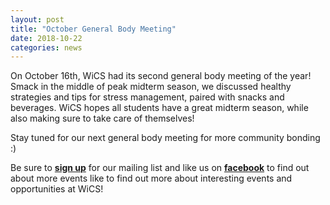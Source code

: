```yaml
---
layout: post
title: "October General Body Meeting"
date: 2018-10-22
categories: news
---
```


On October 16th, WiCS had its second general body meeting of the year! Smack in the middle of peak midterm season, we discussed healthy strategies and tips for stress management, paired with snacks and beverages. WiCS hopes all students have a great midterm season, while also making sure to take care of themselves!

Stay tuned for our next general body meeting for more community bonding :) 

Be sure to [**sign up**][mailinglist] for our mailing list and like us on [**facebook**][facebook] to find out about more events like to find out more about interesting events and opportunities at WiCS! 

[mailinglist]: http://columbia.us9.list-manage.com/subscribe?u=4c6a1c710f8ab9cce10272368&id=593b5faa43
[facebook]:https://www.facebook.com/CUWICS
